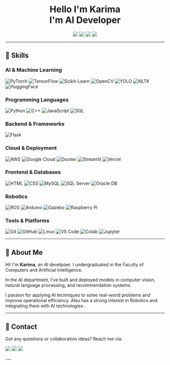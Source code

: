 <h1 align="center"> Hello I'm Karima <br> I'm AI Developer</h1>

<p align="center">
  <a href="https://www.linkedin.com/in/karima-mahmoud-41a41424b/" target="_blank"><img src="https://img.shields.io/badge/-LinkedIn-blue?style=flat-square&logo=linkedin"/></a>
  <a href="mailto:karima.mahmoud.github@gmail.com" target="_blank"><img src="https://img.shields.io/badge/Gmail-D14836?style=flat-square&logo=gmail&logoColor=white"/></a>
  <a href="https://t.me/Karimamahmoudsalem1" target="_blank"><img src="https://img.shields.io/badge/Telegram-2CA5E0?style=flat-square&logo=telegram&logoColor=white"/></a>
  <a href="https://docs.google.com/document/d/1l_fV-yj1PGI5-RUW-U8X23Y9pQh4oahN/edit?usp=sharing&ouid=100341591332479697419&rtpof=true&sd=true">
  <img src="https://img.shields.io/badge/My%20CV-blue?style=flat-square&logo=google-drive&logoColor=white"/>
</a>
</p>

---

## 🚀 Skills

###  AI & Machine Learning
![PyTorch](https://img.shields.io/badge/PyTorch-E34F26?style=for-the-badge&logo=pytorch&logoColor=white)
![TensorFlow](https://img.shields.io/badge/TensorFlow-FF6F00?style=for-the-badge&logo=tensorflow&logoColor=white)
![Scikit-Learn](https://img.shields.io/badge/Scikit--Learn-F7931E?style=for-the-badge&logo=scikit-learn&logoColor=white)
![OpenCV](https://img.shields.io/badge/OpenCV-5C3EE8?style=for-the-badge&logo=opencv&logoColor=white)
![YOLO](https://img.shields.io/badge/YOLO-FF1493?style=for-the-badge&logoColor=white)
![NLTK](https://img.shields.io/badge/NLTK-009688?style=for-the-badge&logoColor=white)
![HuggingFace](https://img.shields.io/badge/HuggingFace-FFD21F?style=for-the-badge&logo=huggingface&logoColor=black)

###  Programming Languages
![Python](https://img.shields.io/badge/Python-3776AB?style=for-the-badge&logo=python&logoColor=white)
![C++](https://img.shields.io/badge/C++-00599C?style=for-the-badge&logo=c%2B%2B&logoColor=white)
![JavaScript](https://img.shields.io/badge/JavaScript-F7DF1E?style=for-the-badge&logo=javascript&logoColor=black)
![SQL](https://img.shields.io/badge/SQL-4479A1?style=for-the-badge&logo=postgresql&logoColor=white)

###  Backend & Frameworks
![Flask](https://img.shields.io/badge/Flask-000000?style=for-the-badge&logo=flask&logoColor=white)

###  Cloud & Deployment
![AWS](https://img.shields.io/badge/AWS-232F3E?style=for-the-badge&logo=amazon-aws&logoColor=white)
![Google Cloud](https://img.shields.io/badge/Google_Cloud-4285F4?style=for-the-badge&logo=google-cloud&logoColor=white)
![Docker](https://img.shields.io/badge/Docker-2496ED?style=for-the-badge&logo=docker&logoColor=white)
![Streamlit](https://img.shields.io/badge/Streamlit-FF4B4B?style=for-the-badge&logo=streamlit&logoColor=white)
![Vercel](https://img.shields.io/badge/Vercel-000?style=for-the-badge&logo=vercel&logoColor=white)

###  Frontend & Databases
![HTML](https://img.shields.io/badge/HTML5-E34F26?style=for-the-badge&logo=html5&logoColor=white)
![CSS](https://img.shields.io/badge/CSS3-1572B6?style=for-the-badge&logo=css3&logoColor=white)
![MySQL](https://img.shields.io/badge/MySQL-4479A1?style=for-the-badge&logo=mysql&logoColor=white)
![SQL Server](https://img.shields.io/badge/SQL_Server-CC2927?style=for-the-badge&logo=microsoft-sql-server&logoColor=white)
![Oracle DB](https://img.shields.io/badge/Oracle_DB-F80000?style=for-the-badge&logo=oracle&logoColor=white)

###  Robotics 
![ROS](https://img.shields.io/badge/ROS-22314E?style=for-the-badge&logo=ros&logoColor=white)
![Arduino](https://img.shields.io/badge/Arduino-00979D?style=for-the-badge&logo=arduino&logoColor=white)
![Gazebo](https://img.shields.io/badge/Gazebo-2E8B57?style=for-the-badge&logo=ros&logoColor=white)
![Raspberry Pi](https://img.shields.io/badge/Raspberry_Pi-C51A4A?style=for-the-badge&logo=raspberrypi&logoColor=white)

###  Tools & Platforms
![Git](https://img.shields.io/badge/Git-F05032?style=for-the-badge&logo=git&logoColor=white)
![GitHub](https://img.shields.io/badge/GitHub-100000?style=for-the-badge&logo=github&logoColor=white)
![Linux](https://img.shields.io/badge/Linux-FCC624?style=for-the-badge&logo=linux&logoColor=black)
![VS Code](https://img.shields.io/badge/VS%20Code-007ACC?style=for-the-badge&logo=visual-studio-code&logoColor=white)
![Colab](https://img.shields.io/badge/Google%20Colab-F9AB00?style=for-the-badge&logo=google-colab&logoColor=black)
![Jupyter](https://img.shields.io/badge/Jupyter-F37626?style=for-the-badge&logo=jupyter&logoColor=white)


---

## 🎯 About Me
Hi! I'm **Karima**, an AI develpoer. I undergraduated in the Faculty of Computers and Artificial Intelligence.

In the AI department, I've built and deployed models in computer vision, natural language processing, and recommendation systems. 

I passion for applying AI techniques to solve real-world problems and improve operational efficiency. Also has a strong interest in  Robotics and integrating them with AI technologies
 .


---

## 📩 Contact
Got any questions or collaboration ideas?
Reach me via:

<p align="left">
  <a href="https://www.linkedin.com/in/karima-mahmoud-41a41424b/" target="_blank"><img src="https://img.shields.io/badge/LinkedIn-0077B5?style=flat-square&logo=linkedin&logoColor=white"/></a>
  <a href="mailto:karima.mahmoud.github@gmail.com" target="_blank"><img src="https://img.shields.io/badge/Gmail-D14836?style=flat-square&logo=gmail&logoColor=white"/></a>
  <a href="https://t.me/Karimamahmoudsalem1" target="_blank"><img src="https://img.shields.io/badge/Telegram-2CA5E0?style=flat-square&logo=telegram&logoColor=white"/></a>
</p>
---


